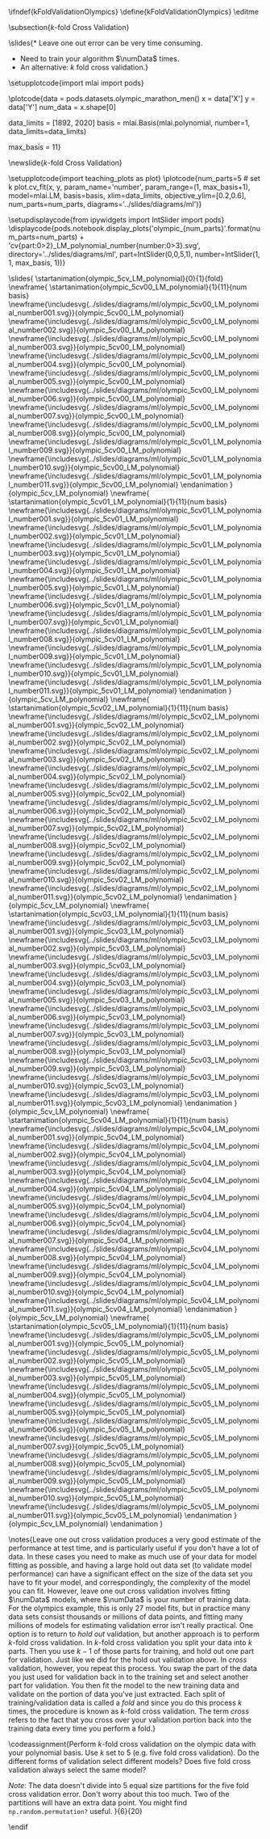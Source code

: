 \ifndef{kFoldValidationOlympics}
\define{kFoldValidationOlympics}
\editme

\subsection{$k$-fold Cross Validation}

\slides{* Leave one out error can be very time consuming.
* Need to train your algorithm $\numData$ times.
* An alternative: $k$ fold cross validation.}

\setupplotcode{import mlai
import pods}

\plotcode{data = pods.datasets.olympic_marathon_men()
x = data['X']
y = data['Y']
num_data = x.shape[0]

data_limits = [1892, 2020]
basis = mlai.Basis(mlai.polynomial, number=1, data_limits=data_limits)

max_basis = 11}

\newslide{$k$-fold Cross Validation}

\setupplotcode{import teaching_plots as plot}
\plotcode{num_parts=5 # set k
plot.cv_fit(x, y, param_name='number', 
            param_range=(1, max_basis+1),
            model=mlai.LM, 
            basis=basis, 
            xlim=data_limits, 
            objective_ylim=[0.2,0.6], 
            num_parts=num_parts,
            diagrams='../slides/diagrams/ml')}

\setupdisplaycode{from ipywidgets import IntSlider
import pods}
\displaycode{pods.notebook.display_plots('olympic_{num_parts}'.format(num_parts=num_parts) + 'cv{part:0>2}_LM_polynomial_number{number:0>3}.svg', 
                            directory='../slides/diagrams/ml', 
                            part=IntSlider(0,0,5,1),
                            number=IntSlider(1, 1, max_basis, 1))}

\slides{
\startanimation{olympic_5cv_LM_polynomial}{0}{1}{fold}
\newframe{
  \startanimation{olympic_5cv00_LM_polynomial}{1}{11}{num basis}
  \newframe{\includesvg{../slides/diagrams/ml/olympic_5cv00_LM_polynomial_number001.svg}}{olympic_5cv00_LM_polynomial}
  \newframe{\includesvg{../slides/diagrams/ml/olympic_5cv00_LM_polynomial_number002.svg}}{olympic_5cv00_LM_polynomial}
  \newframe{\includesvg{../slides/diagrams/ml/olympic_5cv00_LM_polynomial_number003.svg}}{olympic_5cv00_LM_polynomial}
  \newframe{\includesvg{../slides/diagrams/ml/olympic_5cv00_LM_polynomial_number004.svg}}{olympic_5cv00_LM_polynomial}
  \newframe{\includesvg{../slides/diagrams/ml/olympic_5cv00_LM_polynomial_number005.svg}}{olympic_5cv00_LM_polynomial}
  \newframe{\includesvg{../slides/diagrams/ml/olympic_5cv00_LM_polynomial_number006.svg}}{olympic_5cv00_LM_polynomial}
  \newframe{\includesvg{../slides/diagrams/ml/olympic_5cv00_LM_polynomial_number007.svg}}{olympic_5cv00_LM_polynomial}
  \newframe{\includesvg{../slides/diagrams/ml/olympic_5cv00_LM_polynomial_number008.svg}}{olympic_5cv00_LM_polynomial}
  \newframe{\includesvg{../slides/diagrams/ml/olympic_5cv01_LM_polynomial_number009.svg}}{olympic_5cv00_LM_polynomial}
  \newframe{\includesvg{../slides/diagrams/ml/olympic_5cv01_LM_polynomial_number010.svg}}{olympic_5cv00_LM_polynomial}
  \newframe{\includesvg{../slides/diagrams/ml/olympic_5cv01_LM_polynomial_number011.svg}}{olympic_5cv00_LM_polynomial}
  \endanimation
}{olympic_5cv_LM_polynomial}
\newframe{
  \startanimation{olympic_5cv01_LM_polynomial}{1}{11}{num basis}
  \newframe{\includesvg{../slides/diagrams/ml/olympic_5cv01_LM_polynomial_number001.svg}}{olympic_5cv01_LM_polynomial}
  \newframe{\includesvg{../slides/diagrams/ml/olympic_5cv01_LM_polynomial_number002.svg}}{olympic_5cv01_LM_polynomial}
  \newframe{\includesvg{../slides/diagrams/ml/olympic_5cv01_LM_polynomial_number003.svg}}{olympic_5cv01_LM_polynomial}
  \newframe{\includesvg{../slides/diagrams/ml/olympic_5cv01_LM_polynomial_number004.svg}}{olympic_5cv01_LM_polynomial}
  \newframe{\includesvg{../slides/diagrams/ml/olympic_5cv01_LM_polynomial_number005.svg}}{olympic_5cv01_LM_polynomial}
  \newframe{\includesvg{../slides/diagrams/ml/olympic_5cv01_LM_polynomial_number006.svg}}{olympic_5cv01_LM_polynomial}
  \newframe{\includesvg{../slides/diagrams/ml/olympic_5cv01_LM_polynomial_number007.svg}}{olympic_5cv01_LM_polynomial}
  \newframe{\includesvg{../slides/diagrams/ml/olympic_5cv01_LM_polynomial_number008.svg}}{olympic_5cv01_LM_polynomial}
  \newframe{\includesvg{../slides/diagrams/ml/olympic_5cv01_LM_polynomial_number009.svg}}{olympic_5cv01_LM_polynomial}
  \newframe{\includesvg{../slides/diagrams/ml/olympic_5cv01_LM_polynomial_number010.svg}}{olympic_5cv01_LM_polynomial}
  \newframe{\includesvg{../slides/diagrams/ml/olympic_5cv01_LM_polynomial_number011.svg}}{olympic_5cv01_LM_polynomial}
  \endanimation
}{olympic_5cv_LM_polynomial}
\newframe{
  \startanimation{olympic_5cv02_LM_polynomial}{1}{11}{num basis}
  \newframe{\includesvg{../slides/diagrams/ml/olympic_5cv02_LM_polynomial_number001.svg}}{olympic_5cv02_LM_polynomial}
  \newframe{\includesvg{../slides/diagrams/ml/olympic_5cv02_LM_polynomial_number002.svg}}{olympic_5cv02_LM_polynomial}
  \newframe{\includesvg{../slides/diagrams/ml/olympic_5cv02_LM_polynomial_number003.svg}}{olympic_5cv02_LM_polynomial}
  \newframe{\includesvg{../slides/diagrams/ml/olympic_5cv02_LM_polynomial_number004.svg}}{olympic_5cv02_LM_polynomial}
  \newframe{\includesvg{../slides/diagrams/ml/olympic_5cv02_LM_polynomial_number005.svg}}{olympic_5cv02_LM_polynomial}
  \newframe{\includesvg{../slides/diagrams/ml/olympic_5cv02_LM_polynomial_number006.svg}}{olympic_5cv02_LM_polynomial}
  \newframe{\includesvg{../slides/diagrams/ml/olympic_5cv02_LM_polynomial_number007.svg}}{olympic_5cv02_LM_polynomial}
  \newframe{\includesvg{../slides/diagrams/ml/olympic_5cv02_LM_polynomial_number008.svg}}{olympic_5cv02_LM_polynomial}
  \newframe{\includesvg{../slides/diagrams/ml/olympic_5cv02_LM_polynomial_number009.svg}}{olympic_5cv02_LM_polynomial}
  \newframe{\includesvg{../slides/diagrams/ml/olympic_5cv02_LM_polynomial_number010.svg}}{olympic_5cv02_LM_polynomial}
  \newframe{\includesvg{../slides/diagrams/ml/olympic_5cv02_LM_polynomial_number011.svg}}{olympic_5cv02_LM_polynomial}
  \endanimation
}{olympic_5cv_LM_polynomial}
\newframe{
  \startanimation{olympic_5cv03_LM_polynomial}{1}{11}{num basis}
  \newframe{\includesvg{../slides/diagrams/ml/olympic_5cv03_LM_polynomial_number001.svg}}{olympic_5cv03_LM_polynomial}
  \newframe{\includesvg{../slides/diagrams/ml/olympic_5cv03_LM_polynomial_number002.svg}}{olympic_5cv03_LM_polynomial}
  \newframe{\includesvg{../slides/diagrams/ml/olympic_5cv03_LM_polynomial_number003.svg}}{olympic_5cv03_LM_polynomial}
  \newframe{\includesvg{../slides/diagrams/ml/olympic_5cv03_LM_polynomial_number004.svg}}{olympic_5cv03_LM_polynomial}
  \newframe{\includesvg{../slides/diagrams/ml/olympic_5cv03_LM_polynomial_number005.svg}}{olympic_5cv03_LM_polynomial}
  \newframe{\includesvg{../slides/diagrams/ml/olympic_5cv03_LM_polynomial_number006.svg}}{olympic_5cv03_LM_polynomial}
  \newframe{\includesvg{../slides/diagrams/ml/olympic_5cv03_LM_polynomial_number007.svg}}{olympic_5cv03_LM_polynomial}
  \newframe{\includesvg{../slides/diagrams/ml/olympic_5cv03_LM_polynomial_number008.svg}}{olympic_5cv03_LM_polynomial}
  \newframe{\includesvg{../slides/diagrams/ml/olympic_5cv03_LM_polynomial_number009.svg}}{olympic_5cv03_LM_polynomial}
  \newframe{\includesvg{../slides/diagrams/ml/olympic_5cv03_LM_polynomial_number010.svg}}{olympic_5cv03_LM_polynomial}
  \newframe{\includesvg{../slides/diagrams/ml/olympic_5cv03_LM_polynomial_number011.svg}}{olympic_5cv03_LM_polynomial}
  \endanimation
}{olympic_5cv_LM_polynomial}
\newframe{
  \startanimation{olympic_5cv04_LM_polynomial}{1}{11}{num basis}
  \newframe{\includesvg{../slides/diagrams/ml/olympic_5cv04_LM_polynomial_number001.svg}}{olympic_5cv04_LM_polynomial}
  \newframe{\includesvg{../slides/diagrams/ml/olympic_5cv04_LM_polynomial_number002.svg}}{olympic_5cv04_LM_polynomial}
  \newframe{\includesvg{../slides/diagrams/ml/olympic_5cv04_LM_polynomial_number003.svg}}{olympic_5cv04_LM_polynomial}
  \newframe{\includesvg{../slides/diagrams/ml/olympic_5cv04_LM_polynomial_number004.svg}}{olympic_5cv04_LM_polynomial}
  \newframe{\includesvg{../slides/diagrams/ml/olympic_5cv04_LM_polynomial_number005.svg}}{olympic_5cv04_LM_polynomial}
  \newframe{\includesvg{../slides/diagrams/ml/olympic_5cv04_LM_polynomial_number006.svg}}{olympic_5cv04_LM_polynomial}
  \newframe{\includesvg{../slides/diagrams/ml/olympic_5cv04_LM_polynomial_number007.svg}}{olympic_5cv04_LM_polynomial}
  \newframe{\includesvg{../slides/diagrams/ml/olympic_5cv04_LM_polynomial_number008.svg}}{olympic_5cv04_LM_polynomial}
  \newframe{\includesvg{../slides/diagrams/ml/olympic_5cv04_LM_polynomial_number009.svg}}{olympic_5cv04_LM_polynomial}
  \newframe{\includesvg{../slides/diagrams/ml/olympic_5cv04_LM_polynomial_number010.svg}}{olympic_5cv04_LM_polynomial}
  \newframe{\includesvg{../slides/diagrams/ml/olympic_5cv04_LM_polynomial_number011.svg}}{olympic_5cv04_LM_polynomial}
  \endanimation
}{olympic_5cv_LM_polynomial}
\newframe{
  \startanimation{olympic_5cv05_LM_polynomial}{1}{11}{num basis}
  \newframe{\includesvg{../slides/diagrams/ml/olympic_5cv05_LM_polynomial_number001.svg}}{olympic_5cv05_LM_polynomial}
  \newframe{\includesvg{../slides/diagrams/ml/olympic_5cv05_LM_polynomial_number002.svg}}{olympic_5cv05_LM_polynomial}
  \newframe{\includesvg{../slides/diagrams/ml/olympic_5cv05_LM_polynomial_number003.svg}}{olympic_5cv05_LM_polynomial}
  \newframe{\includesvg{../slides/diagrams/ml/olympic_5cv05_LM_polynomial_number004.svg}}{olympic_5cv05_LM_polynomial}
  \newframe{\includesvg{../slides/diagrams/ml/olympic_5cv05_LM_polynomial_number005.svg}}{olympic_5cv05_LM_polynomial}
  \newframe{\includesvg{../slides/diagrams/ml/olympic_5cv05_LM_polynomial_number006.svg}}{olympic_5cv05_LM_polynomial}
  \newframe{\includesvg{../slides/diagrams/ml/olympic_5cv05_LM_polynomial_number007.svg}}{olympic_5cv05_LM_polynomial}
  \newframe{\includesvg{../slides/diagrams/ml/olympic_5cv05_LM_polynomial_number008.svg}}{olympic_5cv05_LM_polynomial}
  \newframe{\includesvg{../slides/diagrams/ml/olympic_5cv05_LM_polynomial_number009.svg}}{olympic_5cv05_LM_polynomial}
  \newframe{\includesvg{../slides/diagrams/ml/olympic_5cv05_LM_polynomial_number010.svg}}{olympic_5cv05_LM_polynomial}
  \newframe{\includesvg{../slides/diagrams/ml/olympic_5cv05_LM_polynomial_number011.svg}}{olympic_5cv05_LM_polynomial}
  \endanimation
}{olympic_5cv_LM_polynomial}
\endanimation
}

\notes{Leave one out cross validation produces a very good estimate of the performance at test time, and is particularly useful if you don't have a lot of data. In these cases you need to make as much use of your data for model fitting as possible, and having a large hold out data set (to validate model performance) can have a significant effect on the size of the data set you have to fit your model, and correspondingly, the complexity of the model you can fit. However, leave one out cross validation involves fitting $\numData$ models, where $\numData$ is your number of training data. For the olympics example, this is only 27 model fits, but in practice many data sets consist thousands or millions of data points, and fitting many millions of models for estimating validation error isn't really practical. One option is to return to *hold out* validation, but another approach is to perform $k$-fold cross validation. In $k$-fold cross validation you split your data into $k$ parts. Then you use $k-1$ of those parts for training, and hold out one part for validation. Just like we did for the hold out validation above. In *cross* validation, however, you repeat this process. You swap the part of the data you just used for validation back in to the training set and select another part for validation. You then fit the model to the new training data and validate on the portion of data you've just extracted. Each split of training/validation data is called a *fold* and since you do this process $k$ times, the procedure is known as $k$-fold cross validation. The term *cross* refers to the fact that you cross over your validation portion back into the training data every time you perform a fold.}

\codeassignment{Perform $k$-fold cross validation on the olympic data
with your polynomial basis. Use $k$ set to 5 (e.g. five fold cross validation).
Do the different forms of validation select different models? Does five fold
cross validation always select the same model?

*Note*: The data doesn't divide into 5 equal size partitions for the five fold
cross validation error. Don't worry about this too much. Two of the partitions
will have an extra data point. You might find `np.random.permutation?` useful.
}{6}{20}

\endif
